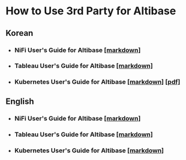 # How to Use 3rd Party for Altibase

## Korean

- ### NiFi User's Guide for Altibase [[markdown]](https://github.com/ALTIBASE/Documents/blob/master/How%20to%20Use%203rd%20Party%20for%20Altibase/kor/NiFi%20User's%20Guide%20for%20Altibase.md)

- ### Tableau User's Guide for Altibase [[markdown]](https://github.com/ALTIBASE/Documents/blob/master/How%20to%20Use%203rd%20Party%20for%20Altibase/kor/Tableau%20User's%20Guide%20for%20Altibase/Tableau%20User's%20Guide%20for%20Altibase.md)

- ### Kubernetes User's Guide for Altibase [[markdown]](https://github.com/ALTIBASE/Documents/blob/master/How%20to%20Use%203rd%20Party%20for%20Altibase/kor/Kubernetes%20User's%20Guide%20for%20Altibase.md) [[pdf]](https://github.com/ALTIBASE/Documents/blob/master/How%20to%20Use%203rd%20Party%20for%20Altibase/kor/Kubernetes%20User's%20Guide%20for%20Altibase.pdf)



## English

- ### NiFi User's Guide for Altibase [[markdown]](https://github.com/ALTIBASE/Documents/blob/master/How%20to%20Use%203rd%20Party%20for%20Altibase/eng/NiFi%20User's%20Guide%20for%20Altibase.md)

- ### Tableau User's Guide for Altibase [[markdown]](https://github.com/ALTIBASE/Documents/blob/master/How%20to%20Use%203rd%20Party%20for%20Altibase/eng/Tableau%20User's%20Guide%20for%20Altibase/Tableau%20User's%20Guide%20for%20Altibase.md)

- ### Kubernetes User's Guide for Altibase [[markdown]](https://github.com/ALTIBASE/Documents/blob/master/How%20to%20Use%203rd%20Party%20for%20Altibase/eng/Kubernetes%20User's%20Guide%20for%20Altibase.md)

